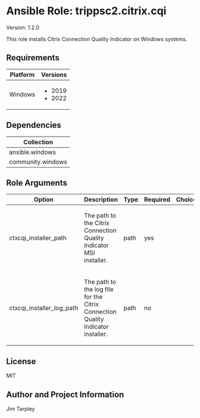 <!-- BEGIN_ANSIBLE_DOCS -->

# Ansible Role: trippsc2.citrix.cqi
Version: 1.2.0

This role installs Citrix Connection Quality Indicator on Windows systems.

## Requirements

| Platform | Versions |
| -------- | -------- |
| Windows | <ul><li>2019</li><li>2022</li></ul> |

## Dependencies

| Collection |
| ---------- |
| ansible.windows |
| community.windows |

## Role Arguments
|Option|Description|Type|Required|Choices|Default|
|---|---|---|---|---|---|
| ctxcqi_installer_path | <p>The path to the Citrix Connection Quality Indicator MSI installer.</p> | path | yes |  |  |
| ctxcqi_installer_log_path | <p>The path to the log file for the Citrix Connection Quality Indicator installer.</p> | path | no |  | C:\Windows\Temp\CitrixCQI.log |


## License
MIT

## Author and Project Information
Jim Tarpley
<!-- END_ANSIBLE_DOCS -->
